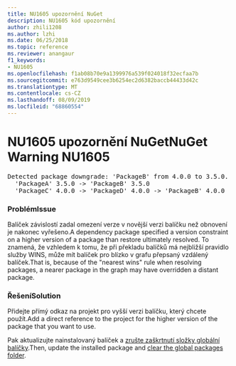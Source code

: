```yaml
---
title: NU1605 upozornění NuGet
description: NU1605 kód upozornění
author: zhili1208
ms.author: lzhi
ms.date: 06/25/2018
ms.topic: reference
ms.reviewer: anangaur
f1_keywords:
- NU1605
ms.openlocfilehash: f1ab08b70e9a1399976a539f024018f32ecfaa7b
ms.sourcegitcommit: e763d9549cee3b6254ec2d6382baccb44433d42c
ms.translationtype: MT
ms.contentlocale: cs-CZ
ms.lasthandoff: 08/09/2019
ms.locfileid: "68860554"
---
```

# <a name="nuget-warning-nu1605"></a><span data-ttu-id="215e2-103">NU1605 upozornění NuGet</span><span class="sxs-lookup"><span data-stu-id="215e2-103">NuGet Warning NU1605</span></span>

<pre>Detected package downgrade: 'PackageB' from 4.0.0 to 3.5.0. Reference the package directly from the project to select a different version.<br/>  'PackageA' 3.5.0 -> 'PackageB' 3.5.0<br/>  'PackageC' 4.0.0 -> 'PackageD' 4.0.0 -> 'PackageB' 4.0.0</pre>

### <a name="issue"></a><span data-ttu-id="215e2-104">Problém</span><span class="sxs-lookup"><span data-stu-id="215e2-104">Issue</span></span>
<span data-ttu-id="215e2-105">Balíček závislostí zadal omezení verze v novější verzi balíčku než obnovení je nakonec vyřešeno.</span><span class="sxs-lookup"><span data-stu-id="215e2-105">A dependency package specified a version constraint on a higher version of a package than restore ultimately resolved.</span></span> <span data-ttu-id="215e2-106">To znamená, že vzhledem k tomu, že při překladu balíčků má nejbližší pravidlo služby WINS, může mít balíček pro blízko v grafu přepsaný vzdálený balíček.</span><span class="sxs-lookup"><span data-stu-id="215e2-106">That is, because of the "nearest wins" rule when resolving packages, a nearer package in the graph may have overridden a distant package.</span></span>

### <a name="solution"></a><span data-ttu-id="215e2-107">Řešení</span><span class="sxs-lookup"><span data-stu-id="215e2-107">Solution</span></span>
<span data-ttu-id="215e2-108">Přidejte přímý odkaz na projekt pro vyšší verzi balíčku, který chcete použít.</span><span class="sxs-lookup"><span data-stu-id="215e2-108">Add a direct reference to the project for the higher version of the package that you want to use.</span></span>

<span data-ttu-id="215e2-109">Pak aktualizujte nainstalovaný balíček a [zrušte zaškrtnutí složky globální balíčky](../../consume-packages/managing-the-global-packages-and-cache-folders.md#clearing-local-folders).</span><span class="sxs-lookup"><span data-stu-id="215e2-109">Then, update the installed package and [clear the global packages folder](../../consume-packages/managing-the-global-packages-and-cache-folders.md#clearing-local-folders).</span></span>